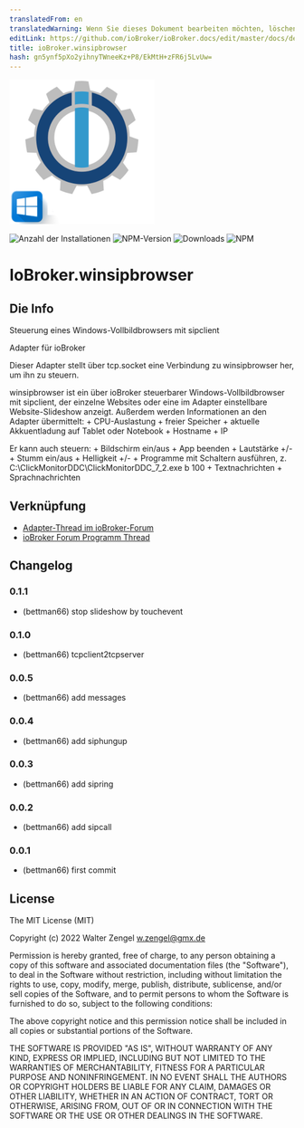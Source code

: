```yaml
---
translatedFrom: en
translatedWarning: Wenn Sie dieses Dokument bearbeiten möchten, löschen Sie bitte das Feld "translationsFrom". Andernfalls wird dieses Dokument automatisch erneut übersetzt
editLink: https://github.com/ioBroker/ioBroker.docs/edit/master/docs/de/adapterref/iobroker.winsipbrowser/README.md
title: ioBroker.winsipbrowser
hash: gn5ynf5pXo2yihnyTWneeKz+P8/EkMtH+zFR6j5LvUw=
---
```

![Logo](../../../en/adapterref/iobroker.winsipbrowser/admin/winsipbrowser.png)

![Anzahl der Installationen](http://iobroker.live/badges/winsipbrowser-stable.svg)
![NPM-Version](http://img.shields.io/npm/v/iobroker.winsipbrowser.svg)
![Downloads](https://img.shields.io/npm/dm/iobroker.winsipbrowser.svg)
![NPM](https://nodei.co/npm/iobroker.winsipbrowser.png?downloads=true)

# IoBroker.winsipbrowser
## Die Info
Steuerung eines Windows-Vollbildbrowsers mit sipclient

Adapter für ioBroker

Dieser Adapter stellt über tcp.socket eine Verbindung zu winsipbrowser her, um ihn zu steuern.

winsipbrowser ist ein über ioBroker steuerbarer Windows-Vollbildbrowser mit sipclient, der einzelne Websites oder eine im Adapter einstellbare Website-Slideshow anzeigt. Außerdem werden Informationen an den Adapter übermittelt: + CPU-Auslastung + freier Speicher + aktuelle Akkuentladung auf Tablet oder Notebook + Hostname + IP

Er kann auch steuern: + Bildschirm ein/aus + App beenden + Lautstärke +/- + Stumm ein/aus + Helligkeit +/- + Programme mit Schaltern ausführen, z. C:\ClickMonitorDDC\ClickMonitorDDC_7_2.exe b 100 + Textnachrichten + Sprachnachrichten

## Verknüpfung
* [Adapter-Thread im ioBroker-Forum](https://forum.iobroker.net/topic/53162/neuer-adapter-winsipbrowser-f%C3%BCr-windows)
* [ioBroker Forum Programm Thread](https://forum.iobroker.net/topic/53032/sprechanlagen-innenstation-browser-mit-sip-client?_=1646732403727)

## Changelog
### 0.1.1
* (bettman66) stop slideshow by touchevent

### 0.1.0
* (bettman66) tcpclient2tcpserver

### 0.0.5
* (bettman66) add messages

### 0.0.4
* (bettman66) add siphungup

### 0.0.3
* (bettman66) add sipring

### 0.0.2
* (bettman66) add sipcall

### 0.0.1
* (bettman66) first commit

## License
The MIT License (MIT)

Copyright (c) 2022 Walter Zengel <w.zengel@gmx.de>

Permission is hereby granted, free of charge, to any person obtaining a copy
of this software and associated documentation files (the "Software"), to deal
in the Software without restriction, including without limitation the rights
to use, copy, modify, merge, publish, distribute, sublicense, and/or sell
copies of the Software, and to permit persons to whom the Software is
furnished to do so, subject to the following conditions:

The above copyright notice and this permission notice shall be included in
all copies or substantial portions of the Software.

THE SOFTWARE IS PROVIDED "AS IS", WITHOUT WARRANTY OF ANY KIND, EXPRESS OR
IMPLIED, INCLUDING BUT NOT LIMITED TO THE WARRANTIES OF MERCHANTABILITY,
FITNESS FOR A PARTICULAR PURPOSE AND NONINFRINGEMENT. IN NO EVENT SHALL THE
AUTHORS OR COPYRIGHT HOLDERS BE LIABLE FOR ANY CLAIM, DAMAGES OR OTHER
LIABILITY, WHETHER IN AN ACTION OF CONTRACT, TORT OR OTHERWISE, ARISING FROM,
OUT OF OR IN CONNECTION WITH THE SOFTWARE OR THE USE OR OTHER DEALINGS IN
THE SOFTWARE.